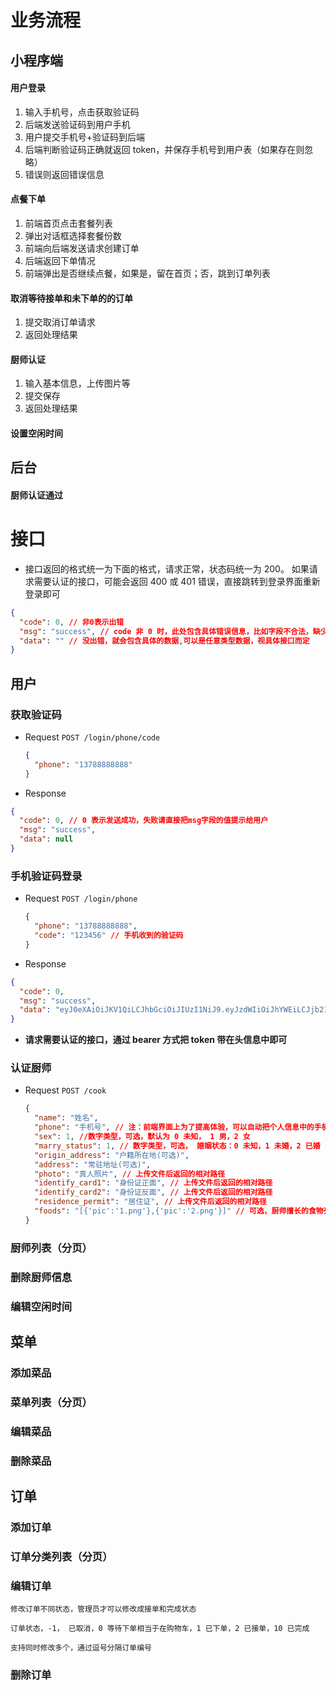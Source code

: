 # 业务流程

## 小程序端

#### 用户登录

1. 输入手机号，点击获取验证码
2. 后端发送验证码到用户手机
3. 用户提交手机号+验证码到后端
4. 后端判断验证码正确就返回 token，并保存手机号到用户表（如果存在则忽略）
5. 错误则返回错误信息

#### 点餐下单

1. 前端首页点击套餐列表
2. 弹出对话框选择套餐份数
3. 前端向后端发送请求创建订单
4. 后端返回下单情况
5. 前端弹出是否继续点餐，如果是，留在首页；否，跳到订单列表

#### 取消等待接单和未下单的的订单

1. 提交取消订单请求
2. 返回处理结果

#### 厨师认证

1. 输入基本信息，上传图片等
2. 提交保存
3. 返回处理结果

#### 设置空闲时间

## 后台

#### 厨师认证通过

# 接口

- 接口返回的格式统一为下面的格式，请求正常，状态码统一为 200。 如果请求需要认证的接口，可能会返回 400 或 401 错误，直接跳转到登录界面重新登录即可

```json
{
  "code": 0, // 非0表示出错
  "msg": "success", // code 非 0 时，此处包含具体错误信息，比如字段不合法，缺少字段，服务端处理出错等
  "data": "" // 没出错，就会包含具体的数据,可以是任意类型数据，视具体接口而定
}
```

## 用户

### 获取验证码

- Request
  `POST /login/phone/code`

  ```json
  {
    "phone": "13788888888"
  }
  ```

- Response

```json
{
  "code": 0, // 0 表示发送成功，失败请直接把msg字段的值提示给用户
  "msg": "success",
  "data": null
}
```

### 手机验证码登录

- Request
  `POST /login/phone`

  ```json
  {
    "phone": "13788888888",
    "code": "123456" // 手机收到的验证码
  }
  ```

- Response

```json
{
  "code": 0,
  "msg": "success",
  "data": "eyJ0eXAiOiJKV1QiLCJhbGciOiJIUzI1NiJ9.eyJzdWIiOiJhYWEiLCJjb21wYW55Ijoibm94dWUiLCJleHAiOjE2NDYzOTgxMjZ9.v1Lo8blmD-zIzt7seQhmx2uxyNO-H9M6_uZLN3LVo3A"
}
```

- **请求需要认证的接口，通过 bearer 方式把 token 带在头信息中即可**

### 认证厨师

- Request
  `POST /cook`

  ```json
  {
    "name": "姓名",
    "phone": "手机号", // 注：前端界面上为了提高体验，可以自动把个人信息中的手机号填进去
    "sex": 1, //数字类型，可选，默认为 0 未知， 1 男，2 女
    "marry_status": 1, // 数字类型，可选， 婚姻状态：0 未知，1 未婚，2 已婚
    "origin_address": "户籍所在地(可选)",
    "address": "常驻地址(可选)",
    "photo": "真人照片", // 上传文件后返回的相对路径
    "identify_card1": "身份证正面", // 上传文件后返回的相对路径
    "identify_card2": "身份证反面", // 上传文件后返回的相对路径
    "residence_permit": "居住证", // 上传文件后返回的相对路径
    "foods": "[{'pic':'1.png'},{'pic':'2.png'}]" // 可选，厨师擅长的食物列表，组装成json数组，如果没有，传 null
  }
  ```

### 厨师列表（分页）

### 删除厨师信息

### 编辑空闲时间

## 菜单

### 添加菜品

### 菜单列表（分页）

### 编辑菜品

### 删除菜品

## 订单

### 添加订单

### 订单分类列表（分页）

### 编辑订单

    修改订单不同状态，管理员才可以修改成接单和完成状态

    订单状态，-1， 已取消，0 等待下单相当于在购物车，1 已下单，2 已接单，10 已完成

    支持同时修改多个，通过逗号分隔订单编号

### 删除订单
